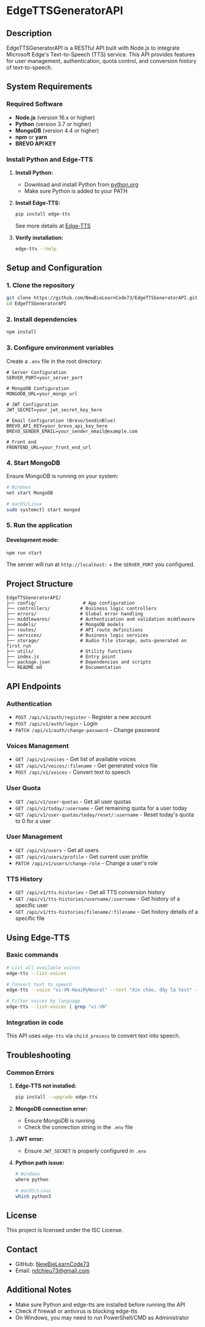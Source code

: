 # EdgeTTSGeneratorAPI

## Description

EdgeTTSGeneratorAPI is a RESTful API built with Node.js to integrate Microsoft Edge's Text-to-Speech (TTS) service. This API provides features for user management, authentication, quota control, and conversion history of text-to-speech.

## System Requirements

### Required Software

* **Node.js** (version 16.x or higher)
* **Python** (version 3.7 or higher)
* **MongoDB** (version 4.4 or higher)
* **npm** or **yarn**
* **BREVO API KEY**

### Install Python and Edge-TTS

1. **Install Python:**

   * Download and install Python from [python.org](https://www.python.org/downloads/)
   * Make sure Python is added to your PATH

2. **Install Edge-TTS:**

   ```bash
   pip install edge-tts
   ```

   See more details at [Edge-TTS](https://github-com.translate.goog/rany2/edge-tts?_x_tr_sl=en&_x_tr_tl=vi&_x_tr_hl=vi&_x_tr_pto=tc)

3. **Verify installation:**

   ```bash
   edge-tts --help
   ```

## Setup and Configuration

### 1. Clone the repository

```bash
git clone https://github.com/NewBieLearnCode73/EdgeTTSGeneratorAPI.git
cd EdgeTTSGeneratorAPI
```

### 2. Install dependencies

```bash
npm install
```

### 3. Configure environment variables

Create a `.env` file in the root directory:

```env
# Server Configuration
SERVER_PORT=your_server_port

# MongoDB Configuration
MONGODB_URL=your_mongo_url

# JWT Configuration
JWT_SECRET=your_jwt_secret_key_here

# Email Configuration (Brevo/SendinBlue)
BREVO_API_KEY=your_brevo_api_key_here
BREVO_SENDER_EMAIL=your_sender_email@example.com

# Front end
FRONTEND_URL=your_front_end_url
```

### 4. Start MongoDB

Ensure MongoDB is running on your system:

```bash
# Windows
net start MongoDB

# macOS/Linux
sudo systemctl start mongod
```

### 5. Run the application

#### Development mode:

```bash
npm run start
```

The server will run at `http://localhost:` + the `SERVER_PORT` you configured.

## Project Structure

```
EdgeTTSGeneratorAPI/
├── config/                 # App configuration
├── controllers/           # Business logic controllers
├── errors/                # Global error handling
├── middlewares/           # Authentication and validation middleware
├── models/                # MongoDB models
├── routes/                # API route definitions
├── services/              # Business logic services
├── storage/               # Audio file storage, auto-generated on first run
├── utils/                 # Utility functions
├── index.js               # Entry point
├── package.json           # Dependencies and scripts
└── README.md              # Documentation
```

## API Endpoints

### Authentication

* `POST /api/v1/auth/register` - Register a new account
* `POST /api/v1/auth/login` - Login
* `PATCH /api/v1/auth/change-password` - Change password

### Voices Management

* `GET /api/v1/voices` - Get list of available voices
* `GET /api/v1/voices/:filename` - Get generated voice file
* `POST /api/v1/voices` - Convert text to speech

### User Quota

* `GET /api/v1/user-quotas` - Get all user quotas
* `GET /api/v1/today/:username` - Get remaining quota for a user today
* `GET /api/v1/user-quotas/today/reset/:username` - Reset today's quota to 0 for a user

### User Management

* `GET /api/v1/users` - Get all users
* `GET /api/v1/users/profile` - Get current user profile
* `PATCH /api/v1/users/change-role` - Change a user's role

### TTS History

* `GET /api/v1/tts-histories` - Get all TTS conversion history
* `GET /api/v1/tts-histories/username/:username` - Get history of a specific user
* `GET /api/v1/tts-histories/filename/:filename` - Get history details of a specific file

## Using Edge-TTS

### Basic commands

```bash
# List all available voices
edge-tts --list-voices

# Convert text to speech
edge-tts --voice "vi-VN-HoaiMyNeural" --text "Xin chào, đây là test" --write-media output.mp3

# Filter voices by language
edge-tts --list-voices | grep "vi-VN"
```

### Integration in code

This API uses `edge-tts` via `child_process` to convert text into speech.

## Troubleshooting

### Common Errors

1. **Edge-TTS not installed:**

   ```bash
   pip install --upgrade edge-tts
   ```

2. **MongoDB connection error:**

   * Ensure MongoDB is running
   * Check the connection string in the `.env` file

3. **JWT error:**

   * Ensure `JWT_SECRET` is properly configured in `.env`

4. **Python path issue:**

   ```bash
   # Windows
   where python

   # macOS/Linux
   which python3
   ```
## License

This project is licensed under the ISC License.

## Contact

* GitHub: [NewBieLearnCode73](https://github.com/NewBieLearnCode73)
* Email: [ndchieu73@gmail.com](mailto:ndchieu73@gmail.com)

## Additional Notes

* Make sure Python and edge-tts are installed before running the API
* Check if firewall or antivirus is blocking edge-tts
* On Windows, you may need to run PowerShell/CMD as Administrator